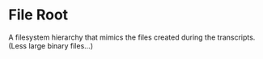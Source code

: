 # File Root

A filesystem hierarchy that mimics the files created during the transcripts. (Less large binary files...)
